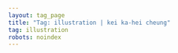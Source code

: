 ```yaml
---
layout: tag_page
title: "Tag: illustration | kei ka-hei cheung"
tag: illustration
robots: noindex
---
```

